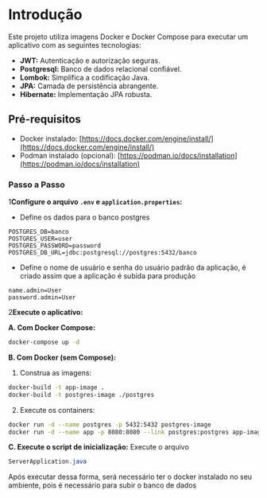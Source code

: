 # Introdução

Este projeto utiliza imagens Docker e Docker Compose para executar um aplicativo com as seguintes tecnologias:

* **JWT:** Autenticação e autorização seguras.
* **Postgresql:** Banco de dados relacional confiável.
* **Lombok:** Simplifica a codificação Java.
* **JPA:** Camada de persistência abrangente.
* **Hibernate:** Implementação JPA robusta.

## Pré-requisitos

* Docker instalado: [https://docs.docker.com/engine/install/](https://docs.docker.com/engine/install/)
* Podman instalado (opcional): [https://podman.io/docs/installation](https://podman.io/docs/installation)

### Passo a Passo

1**Configure o arquivo `.env` e `application.properties`:**

- Define os dados para o banco postgres

```
POSTGRES_DB=banco
POSTGRES_USER=user
POSTGRES_PASSWORD=password
POSTGRES_DB_URL=jdbc:postgresql://postgres:5432/banco
```

- Define o nome de usuário e senha do usuário padrão da aplicação, é criado assim que a aplicação é subida para produção

```
name.admin=User
password.admin=User
```

2**Execute o aplicativo:**

**A. Com Docker Compose:**

```bash
docker-compose up -d
```

**B. Com Docker (sem Compose):**

1. Construa as imagens:

```bash
docker-build -t app-image .
docker-build -t postgres-image ./postgres
```

2. Execute os containers:

```bash
docker run -d --name postgres -p 5432:5432 postgres-image
docker run -d --name app -p 8080:8080 --link postgres:postgres app-image
```

**C. Execute o script de inicialização:**
Execute o arquivo

```java
ServerApplication.java
```

Após executar dessa forma, será necessário ter o docker instalado no seu ambiente, pois é necessário para subir o banco
de dados